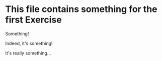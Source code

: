 # This file contains something for the first Exercise 

Something!

Indeed, it's something!

It's really something...
